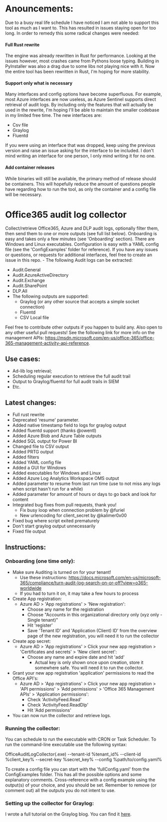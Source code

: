 # Anouncements:

Due to a busy real life schedule I have noticed I am not able to support this tool as much as I want to.
This has resulted in issues staying open for too long. In order to remedy this some radical changes were needed:


#### Full Rust rewrite

The engine was already rewritten in Rust for performance. Looking at the issues however, most crashes came from Pythons
loose typing. Building in PyInstaller was also a drag due to some libs not playing nice with it. Now the entire tool has been
rewritten in Rust, I'm hoping for more stability.

#### Support only what is necessary

Many interfaces and config options have become superfluous. For example, most Azure interfaces are now useless, as
Azure Sentinel supports direct retrieval of audit logs. By including only the features that will actually be used in the
rewrite, I'm hoping I'll be able to maintain the smaller codebase in my limited free time. The new interfaces are:
- Csv file
- Graylog
- Fluentd

If you were using an interface that was dropped, keep using the previous version and raise an issue asking for the 
interface to be included. I don't mind writing an interface for one person, I only mind writing it for no one.

#### Add container releases

While binaries will still be available, the primary method of release should be containers. This will hopefully
reduce the amount of questions people have regarding how to run the tool, as only the container and a config file will
be necessary.



# Office365 audit log collector

Collect/retrieve Office365, Azure and DLP audit logs, optionally filter them, then send them to one or more outputs 
(see full list below).
Onboarding is easy and takes only a few minutes (see 'Onboarding' section). There are Windows and Linux executables.
Configuration is easy with a YAML config file (see the 'ConfigExamples' folder for reference).
If you have any issues or questions, or requests for additional interfaces, feel free to create an issue in this repo. - The following Audit logs can be extracted:
  - Audit.General
  - Audit.AzureActiveDirectory
  - Audit.Exchange
  - Audit.SharePoint
  - DLP.All
- The following outputs are supported:
  - Graylog (or any other source that accepts a simple socket connection)
  - Fluentd
  - CSV Local file

Feel free to contribute other outputs if you happen to build any. Also open to any other useful pull requests!
See the following link for more info on the management APIs: https://msdn.microsoft.com/en-us/office-365/office-365-management-activity-api-reference.

## Use cases:

- Ad-lib log retrieval;
- Scheduling regular execution to retrieve the full audit trail
- Output to Graylog/fluentd for full audit trails in SIEM
- Etc.

## Latest changes:
- Full rust rewrite
- Deprecated 'resume' parameter.
- Added native timestamp field to logs for graylog output
- Added fluentd support (thanks @owentl)
- Added Azure Blob and Azure Table outputs
- Added SQL output for Power BI
- Changed file to CSV output
- Added PRTG output
- Added filters
- Added YAML config file
- Added a GUI for Windows
- Added executables for Windows and Linux
- Added Azure Log Analytics Workspace OMS output
- Added parameter to resume from last run time (use to not miss any logs when script hasn't run for a while)
- Added parameter for amount of hours or days to go back and look for content
- Integrated bug fixes from pull requests, thank you!
  - Fix busy loop when connection problem by @furiel
  - New urlencoding for client_secret by @kalimer0x00 
- Fixed bug where script exited prematurely
- Don't start graylog output unnecessarily
- Fixed file output


## Instructions:

### Onboarding (one time only):
- Make sure Auditing is turned on for your tenant!
  - Use these instructions: https://docs.microsoft.com/en-us/microsoft-365/compliance/turn-audit-log-search-on-or-off?view=o365-worldwide
  - If you had to turn it on, it may take a few hours to process
- Create App registration: 
  - Azure AD > 'App registrations' > 'New registration':
    - Choose any name for the registration
    - Choose "Accounts in this organizational directory only (xyz only - Single tenant)"
    - Hit 'register'
    - Save 'Tenant ID' and 'Application (Client) ID' from the overview page of the new registration, you will need it to run the collector
- Create app secret:
  - Azure AD > 'App registrations' > Click your new app registration > 'Certificates and secrets' > 'New client secret':
    - Choose any name and expire date and hit 'add'
      - Actual key is only shown once upon creation, store it somewhere safe. You will need it to run the collector.
- Grant your new app registration 'application' permissions to read the Office API's: 
  - Azure AD > 'App registrations' > Click your new app registration > 'API permissions' > 'Add permissions' > 'Office 365 Management APIs' > 'Application permissions':
    - Check 'ActivityFeed.Read'
    - Check 'ActivityFeed.ReadDlp'
    - Hit 'Add permissions'
- You can now run the collector and retrieve logs. 


### Running the collector:

You can schedule to run the executable with CRON or Task Scheduler.
To run the command-line executable use the following syntax:

OfficeAuditLogCollector(.exe) --tenant-id %tenant_id% --client-id %client_key% --secret-key %secret_key% --config %path/to/config.yaml%

To create a config file you can start with the 'fullConfig.yaml' from the ConfigExamples folder. This has all the 
possible options and some explanatory comments. Cross-reference with a config example using the output(s) of your choice, and you
should be set. Remember to remove (or comment out) all the outputs you do not intent to use.

### Setting up the collector for Graylog:
I wrote a full tutorial on the Graylog blog. You can find it
[here](https://community.graylog.org/t/collecting-office365-azuread-audit-logs-using-office-audit-collector/23925).